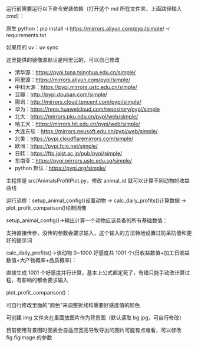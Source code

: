 运行前需要运行以下命令安装依赖（打开这个 md 所在文件夹，上面路径输入 cmd）：

原生 python：pip install -i https://mirrors.aliyun.com/pypi/simple/ -r requirements.txt

如果用的 uv：uv sync

这里提供的镜像源默认是阿里云的，可以自己修改

- 清华源：https://pypi.tuna.tsinghua.edu.cn/simple/
- 阿里源：https://mirrors.aliyun.com/pypi/simple/
- 中科大源：https://pypi.mirrors.ustc.edu.cn/simple/
- 豆瓣：http://pypi.douban.com/simple/
- 腾讯：http://mirrors.cloud.tencent.com/pypi/simple/
- 华为：https://repo.huaweicloud.com/repository/pypi/simple
- 北大：https://mirrors.pku.edu.cn/pypi/web/simple/
- 哈工大：https://mirrors.hit.edu.cn/pypi/web/simple/
- 大连东软：https://mirrors.neusoft.edu.cn/pypi/web/simple/
- 北美：https://pypi.cloudflaremirrors.com/simple/
- 欧洲：https://pypi.fcio.net/simple/
- 日韩：https://ftp.jaist.ac.jp/pub/pypi/simple/
- 东南亚：https://pypi.mirrors.ustc.edu.sg/simple/
- python 默认：https://pypi.org/simple/

主程序是 src/AnimalsProfitPlot.py，修改 animal_id 就可以计算不同动物的收益曲线

运行流程：setup_animal_config()设置动物 -> calc_daily_profits()计算数据 -> plot_profit_comparison()绘制图像

setup_animal_config()->输出计算一个动物应该具备的所有基础数值：

支持直接传参，没传的参数会要求输入，这个输入的方法特地设置过防呆防傻和更好的提示词

calc_daily_profits()->该动物 0~1000 好感度共 1001 个(日收益数值+加工日收益数值+大产物概率+品质概率)：

直接生成 1001 个好感度并行计算，基本上公式都定死了，有错只能手动改计算过程，有影响的都会要求输入

plot_profit_comparison()：

可自行修改里面的"颜色"来调整折线和重要好感度值的颜色

可创建 img 文件夹在里面放图片作为背景图（默认读取 bg.jpg，可自行修改）

目前使用背景图时图表会自适应宽高导致导出的图片可能有点难看，可以修改 fig.figimage 的参数
